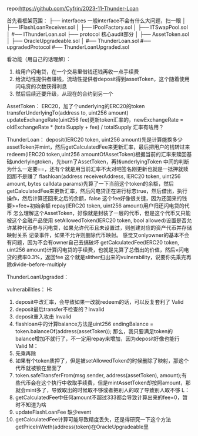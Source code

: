 repo:https://github.com/Cyfrin/2023-11-Thunder-Loan

首先看框架范围：
├── interfaces 一般interface不会有什么大问题，扫一眼
│   ├── IFlashLoanReceiver.sol
│   ├── IPoolFactory.sol
│   ├── ITSwapPool.sol
│   #── IThunderLoan.sol
├── protocol 核心audit部分
│   ├── AssetToken.sol
│   ├── OracleUpgradeable.sol
│   #── ThunderLoan.sol
#── upgradedProtocol
    #── ThunderLoanUpgraded.sol

看功能（用自己的话理解）：
1. 给用户闪电贷，在一个交易里借钱还钱再收一点手续费
2. 给流动性提供者赚钱，流动性提供者deposit得到assetToken，这个随着使用闪电贷的次数获得利息
3. 然后后续还要升级，从现在的合约到另一个

AssetToken：
ERC20，加了个underlying的ERC20的token
transferUnderlyingTo(address to, uint256 amount)
updateExchangeRate(uint256 fee)更新token汇率的，newExchangeRate = oldExchangeRate * (totalSupply + fee) / totalSupply
汇率有啥用？

ThunderLoan：
deposit(IERC20 token, uint256 amount)先是计算能换多少assetToken并mint，然后getCalculatedFee来更新汇率，最后把用户的钱转过来
redeem(IERC20 token,uint256 amountOfAssetToken)根据当前的汇率来赎回基础underlyingtoken，先burn了AssetToken，再转underlyingToken
中间的判断为什么一定要==，还有个就是用当前汇率不太对吧签名刚更新也就是一抵押就赎回那不是赚了
flashloan(address receiverAddress, IERC20 token, uint256 amount, bytes calldata params)先算了一下当前这个token的余额，然后getCalculatedFee来更新汇率，然后闪电贷正在进行标志true，然后借出，执行操作，然后计算还回来之后的余额，false
这个fee好像很关键，因为还回来的钱要>=fee+初始余额
repay(IERC20 token, uint256 amount)用户归还闪电贷的代币
怎么理解这个AssetToken，好像就是封装了一层的代币，但是这个代币又只能被这个金融产品使用
setAllowedToken(IERC20 token, bool allowed)设置是否允许某种代币参与闪电贷，如果允许代币且未设置过，则创建对应的资产代币并存储映射关系
记录事件，如果不允许则删除代币映射。
感觉又onlyowner的基本不会有问题，因为不会有owner自己去搞破坏
getCalculatedFee(IERC20 token, uint256 amount)计算闪电贷的手续费，也就是先算了总借出的价值，然后×闪电贷的费率0.3%，返回fee
这个就是slither扫出来的vulnerability，说要你先乘完再除divide-before-multiply

ThunderLoanUpgraded：


vulnerabilities：
H:
1. deposit中改汇率，会导致如果一改就redeem的话，可以反复套利了 Valid
2. deposit最后transfer不检查的？Invalid
3. deposit重入攻击 Invalid
4. flashloan中的计算balance方法是uint256 endingBalance = token.balanceOf(address(assetToken));
那么，我只要满足token的balance增加不就行了，不一定用repay来增加，因为deposit好像也能行 Valid
M：
1. 先乘再除
2. 如果有个token质押了，但是被setAllowedToken的时候删除了映射，那这个代币就被锁在里面了
3. token.safeTransferFrom(msg.sender, address(assetToken), amount);有些代币会在这个执行中收取手续费，但是mintAssetToken却按照amount，那就会mint多了，导致取出的时候取不够或者把别人的取了导致别人取不够
L：
1. getCalculatedFee中任何amount不超过333都会导致计算出来的fee=0，暂时不知道为啥
2. updateFlashLoanFee 缺少event
3. getCalculatedFee计算可能导致精度丢失，还是得研究一下这个方法getPriceInWeth(address(token)在OracleUpgradeable里

